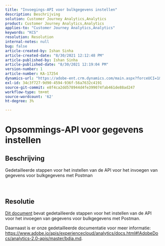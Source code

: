 ```yaml
---
title: "Invoegings-API voor bulkgegevens instellen"
description: Beschrijving
solution: Customer Journey Analytics,Analytics
product: Customer Journey Analytics,Analytics
applies-to: "Customer Journey Analytics,Analytics"
keywords: "KCS"
resolution: Resolution
internal-notes: null
bug: false
article-created-by: Ishan Sinha
article-created-date: "8/30/2021 12:12:48 PM"
article-published-by: Ishan Sinha
article-published-date: "8/30/2021 12:19:04 PM"
version-number: 1
article-number: KA-17254
dynamics-url: "https://adobe-ent.crm.dynamics.com/main.aspx?forceUCI=1&pagetype=entityrecord&etn=knowledgearticle&id=53386695-8b09-ec11-b6e6-00224808d564"
exl-id: 34c3f727-9d90-4594-936f-56a7632c4191
source-git-commit: e8f4ca2dd578944d4fe399074fab461de88ad247
workflow-type: tm+mt
source-wordcount: '62'
ht-degree: 3%

---
```


# Opsommings-API voor gegevens instellen

## Beschrijving

Gedetailleerde stappen voor het instellen van de API voor het invoegen van gegevens voor bulkgegevens met Postman<br><br><br>

## Resolutie


[Dit document](https://spark.adobe.com/page/0jhQHMs74AtYz/) bevat gedetailleerde stappen voor het instellen van de API voor het invoegen van gegevens voor bulkgegevens met Postman.

Daarnaast is er onze gedetailleerde documentatie voor meer informatie: https://www.adobe.io/apis/experiencecloud/analytics/docs.html#!AdobeDocs/analytics-2.0-apis/master/bdia.md.

